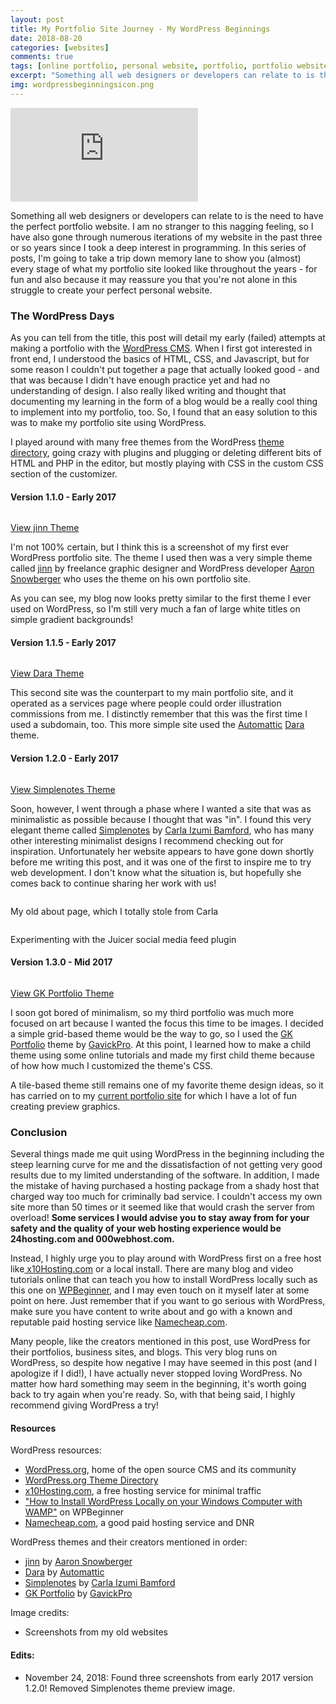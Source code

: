 ```yaml
---
layout: post
title: My Portfolio Site Journey - My WordPress Beginnings
date: 2018-08-20
categories: [websites]
comments: true
tags: [online portfolio, personal website, portfolio, portfolio website, web design, web development, wordpress]
excerpt: "Something all web designers or developers can relate to is the need to have the perfect portfolio website. I am no stranger to this nagging feeling, so I have also gone through numerous iterations of my website in the past three or so years since I took a deep interest in programming. In this series of posts, I'm going to take a trip down memory lane to show you (almost) every stage of what my portfolio site looked like throughout the years - for fun and also because it may reassure you that you're not alone in this struggle to create your perfect personal website."
img: wordpressbeginningsicon.png
---
```


<iframe class="video" src="https://www.youtube.com/embed/IGOW13_v0lE" frameborder="0" allow="accelerometer; autoplay; encrypted-media; gyroscope; picture-in-picture" allowfullscreen></iframe>

<p><first-letter>S</first-letter>omething all web designers or developers can relate to is the need to have the perfect portfolio website. I am no stranger to this nagging feeling, so I have also gone through numerous iterations of my website in the past three or so years since I took a deep interest in programming. In this series of posts, I'm going to take a trip down memory lane to show you (almost) every stage of what my portfolio site looked like throughout the years - for fun and also because it may reassure you that you're not alone in this struggle to create your perfect personal website.</p>

<h3>The WordPress Days</h3>

<p>As you can tell from the title, this post will detail my early (failed) attempts at making a portfolio with the <a href="https://wordpress.org" target="_blank">WordPress CMS</a>. When I first got interested in front end, I understood the basics of HTML, CSS, and Javascript, but for some reason I couldn't put together a page that actually looked good - and that was because I didn't have enough practice yet and had no understanding of design. I also really liked writing and thought that documenting my learning in the form of a blog would be a really cool thing to implement into my portfolio, too. So, I found that an easy solution to this was to make my portfolio site using WordPress.</p>

<p>I played around with many free themes from the WordPress <a href="https://wordpress.org/themes/" target="_blank">theme directory</a>, going crazy with plugins and plugging or deleting different bits of HTML and PHP in the editor, but mostly playing with CSS in the custom CSS section of the customizer.</p>

<h4>Version 1.1.0 - Early 2017</h4>

<img src="{{ site.url }}/img/wpportfolio1.png" alt="" class="img-fluid"/>

<p class="caption"><a href="https://wordpress.org/themes/jinn/" target="_blank">View jinn Theme</a></p>

<p>I'm not 100% certain, but I think this is a screenshot of my first ever WordPress portfolio site. The theme I used then was a very simple theme called <a href="https://wordpress.org/themes/jinn/" target="_blank">jinn</a> by freelance graphic designer and WordPress developer <a href="https://www.aaronsnowberger.com/" target="_blank">Aaron Snowberger</a> who uses the theme on his own portfolio site.</p>

<p>As you can see, my blog now looks pretty similar to the first theme I ever used on WordPress, so I'm still very much a fan of large white titles on simple gradient backgrounds!</p>

<h4>Version 1.1.5 - Early 2017</h4>

<img src="{{ site.url }}/img/artportfoliositescreenshot.png" alt="" class="img-fluid"/>

<p class="caption"><a href="https://wordpress.org/themes/dara/" target="_blank">View Dara Theme</a></p>

<p>This second site was the counterpart to my main portfolio site, and it operated as a services page where people could order illustration commissions from me. I distinctly remember that this was the first time I used a subdomain, too. This more simple site used the <a href="https://automattic.com/" target="_blank">Automattic</a> <a href="https://wordpress.org/themes/dara/" target="_blank">Dara</a> theme.</p>

<h4>Version 1.2.0 - Early 2017</h4>

<img src="{{ site.url }}/img/PortfolioSite.png" alt="" class="img-fluid"/>

<p class="caption"><a rel="noreferrer noopener" href="https://wordpress.org/themes/simplenotes/" target="_blank">View Simplenotes Theme</a></p>

<p>Soon, however, I went through a phase where I wanted a site that was as minimalistic as possible because I thought that was "in". I found this very elegant theme called <a href="https://wordpress.org/themes/simplenotes/" target="_blank">Simplenotes</a> by <a href="https://www.behance.net/carla-izumi-bamford" target="_blank">Carla Izumi Bamford</a>, who has many other interesting minimalist designs I recommend checking out for inspiration. Unfortunately her website appears to have gone down shortly before me writing this post, and it was one of the first to inspire me to try web development. I don't know what the situation is, but hopefully she comes back to continue sharing her work with us!</p>

<img src="{{ site.url }}/img/PortfolioSite3.png" alt="" class="img-fluid"/>

<p class="caption">My old about page, which I totally stole from Carla</p>

<img src="{{ site.url }}/img/PortfolioSite2.png" alt="" class="img-fluid"/>

<p class="caption">Experimenting with the Juicer social media feed plugin</p>

<h4>Version 1.3.0 - Mid 2017</h4>

<img src="{{ site.url }}/img/wpportfolio3gk.png" alt="" class="img-fluid"/>

<p class="caption"><a href="https://wordpress.org/themes/gk-portfolio/" target="_blank">View GK Portfolio Theme</a></p>

<p>I soon got bored of minimalism, so my third portfolio was much more focused on art because I wanted the focus this time to be images. I decided a simple grid-based theme would be the way to go, so I used the <a href="https://wordpress.org/themes/gk-portfolio/" target="_blank">GK Portfolio</a> theme by <a href="https://www.gavick.com/" target="_blank">GavickPro</a>. At this point, I learned how to make a child theme using some online tutorials and made my first child theme because of how how much I customized the theme's CSS.</p>

<p>A tile-based theme still remains one of my favorite theme design ideas, so it has carried on to my <a href="{{ site.url }}" target="_blank">current portfolio site</a> for which I have a lot of fun creating preview graphics.</p>

<h3>Conclusion</h3>

<p>Several things made me quit using WordPress in the beginning including the steep learning curve for me and the dissatisfaction of not getting very good results due to my limited understanding of the software. In addition, I made the mistake of having purchased a hosting package from a shady host that charged way too much for criminally bad service. I couldn't access my own site more than 50 times or it seemed like that would crash the server from overload! <strong>Some services I would advise you to stay away from for your safety and the quality of your web hosting experience would be 24hosting.com and 000webhost.com.</strong></p>

<p>Instead, I highly urge you to play around with WordPress first on a free host like<a href="https://x10hosting.com" target="_blank"> x10Hosting.com</a> or a local install. There are many blog and video tutorials online that can teach you how to install WordPress locally such as this one on <a href="https://www.wpbeginner.com/wp-tutorials/how-to-install-wordpress-on-your-windows-computer-using-wamp/" target="_blank">WPBeginner</a>, and I may even touch on it myself later at some point on here. Just remember that if you want to go serious with WordPress, make sure you have content to write about and go with a known and reputable paid hosting service like <a href="https://namecheap.com" target="_blank">Namecheap.com</a>.</p>

<p>Many people, like the creators mentioned in this post, use WordPress for their portfolios, business sites, and blogs. This very blog runs on WordPress, so despite how negative I may have seemed in this post (and I apologize if I did!), I have actually never stopped loving WordPress. No matter how hard something may seem in the beginning, it's worth going back to try again when you're ready. So, with that being said, I highly recommend giving WordPress a try!</p>

<h4>Resources</h4>

<p>WordPress resources:</p>

<ul>
	<li><a href="https://wordpress.org/download" target="_blank">WordPress.org</a>, home of the open source CMS and its community</li>
	<li><a href="https://wordpress.org/themes/" target="_blank">WordPress.org Theme Directory</a></li>
	<li><a href="https://x10hosting.com" target="_blank">x10Hosting.com</a>, a free hosting service for minimal traffic</li>
	<li><a href="https://www.wpbeginner.com/wp-tutorials/how-to-install-wordpress-on-your-windows-computer-using-wamp/" target="_blank">"How to Install WordPress Locally on your Windows Computer with WAMP"</a> on WPBeginner</li>
	<li><a href="https://namecheap.com" target="_blank">Namecheap.com</a>, a good paid hosting service and DNR</li>
</ul>

<p>WordPress themes and their creators mentioned in order:</p>

<ul>
	<li><a href="https://wordpress.org/themes/jinn/" target="_blank">jinn</a> by <a href="https://www.aaronsnowberger.com/" target="_blank">Aaron Snowberger</a></li>
	<li><a href="https://wordpress.org/themes/dara/" target="_blank">Dara</a> by <a href="https://automattic.com/" target="_blank">Automattic</a></li>
	<li><a href="https://wordpress.org/themes/simplenotes/" target="_blank">Simplenotes</a> by <a href="https://www.behance.net/carla-izumi-bamford" target="_blank">Carla Izumi Bamford</a></li>
	<li><a href="https://wordpress.org/themes/gk-portfolio/" target="_blank">GK Portfolio</a> by <a href="https://www.gavick.com/" target="_blank">GavickPro</a></li>
</ul>

<p>Image credits:</p>

<ul>
	<li>Screenshots from my old websites</li>
</ul>

<h4>Edits:</h4>

<ul>
	<li>November 24, 2018: Found three screenshots from early 2017 version 1.2.0! Removed Simplenotes theme preview image.</li>
</ul>
